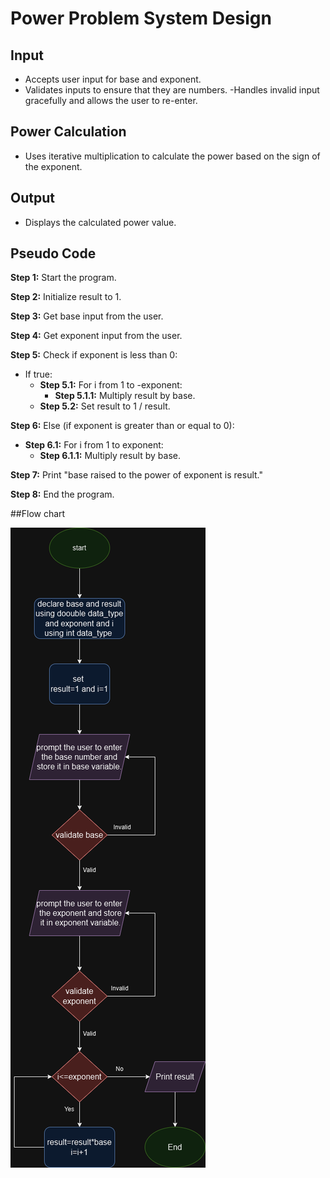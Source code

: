# Power Problem System Design

## Input 
- Accepts user input for base and exponent.
- Validates inputs to ensure that they are numbers.
-Handles invalid input gracefully and allows the user to re-enter.
## Power Calculation
- Uses iterative multiplication to calculate the power based on the sign of the exponent.
## Output
- Displays the calculated power value.

## Pseudo Code


**Step 1:** Start the program.

**Step 2:** Initialize result to 1.

**Step 3:** Get base input from the user.

**Step 4:** Get exponent input from the user.

**Step 5:** Check if exponent is less than 0:
- If true:
  - **Step 5.1:** For i from 1 to -exponent:
    - **Step 5.1.1:** Multiply result by base.
  - **Step 5.2:** Set result to 1 / result.

**Step 6:** Else (if exponent is greater than or equal to 0):
- **Step 6.1:** For i from 1 to exponent:
  - **Step 6.1.1:** Multiply result by base.

**Step 7:** Print "base raised to the power of exponent is result."

**Step 8:** End the program.



##Flow chart


![Flow chart](power_problem.png)

